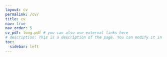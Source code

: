 ```yaml
---
layout: cv
permalink: /cv/
title: cv
nav: true
nav_order: 5
cv_pdf: long.pdf # you can also use external links here
# description: This is a description of the page. You can modify it in '_pages/cv.md'. You can also change or remove the top pdf download button.
toc:
  sidebar: left
---
```

